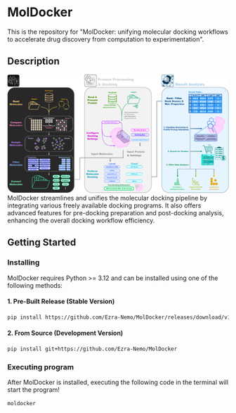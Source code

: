 # MolDocker

This is the repository for "MolDocker: unifying molecular docking workflows to accelerate drug discovery from computation to experimentation".

## Description

![MolDocker Workflow](https://github.com/Ezra-Nemo/MolDocker/blob/main/MolDocker_Workflow.png?raw=true)
MolDocker streamlines and unifies the molecular docking pipeline by integrating various freely available docking programs. It also offers advanced features for pre-docking preparation and post-docking analysis, enhancing the overall docking workflow efficiency.

## Getting Started

### Installing

MolDocker requires Python >= 3.12 and can be installed using one of the following methods:

#### 1. Pre-Built Release (Stable Version)
```bash
pip install https://github.com/Ezra-Nemo/MolDocker/releases/download/v1.0.0-alpha.1/MolDocker-1.0.0a1-py3-none-any.whl
```

#### 2. From Source (Development Version)
```bash
pip install git+https://github.com/Ezra-Nemo/MolDocker
```

### Executing program

After MolDocker is installed, executing the following code in the terminal will start the program!
```
moldocker
```